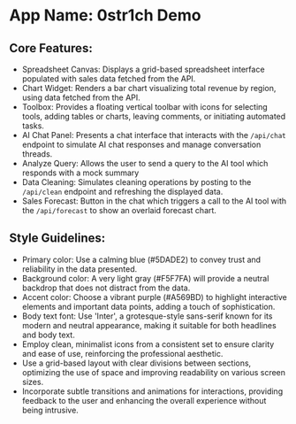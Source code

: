 # **App Name**: 0str1ch Demo

## Core Features:

- Spreadsheet Canvas: Displays a grid-based spreadsheet interface populated with sales data fetched from the API.
- Chart Widget: Renders a bar chart visualizing total revenue by region, using data fetched from the API.
- Toolbox: Provides a floating vertical toolbar with icons for selecting tools, adding tables or charts, leaving comments, or initiating automated tasks.
- AI Chat Panel: Presents a chat interface that interacts with the `/api/chat` endpoint to simulate AI chat responses and manage conversation threads.
- Analyze Query: Allows the user to send a query to the AI tool which responds with a mock summary
- Data Cleaning: Simulates cleaning operations by posting to the `/api/clean` endpoint and refreshing the displayed data.
- Sales Forecast: Button in the chat which triggers a call to the AI tool with the `/api/forecast` to show an overlaid forecast chart.

## Style Guidelines:

- Primary color: Use a calming blue (#5DADE2) to convey trust and reliability in the data presented.
- Background color: A very light gray (#F5F7FA) will provide a neutral backdrop that does not distract from the data.
- Accent color: Choose a vibrant purple (#A569BD) to highlight interactive elements and important data points, adding a touch of sophistication.
- Body text font: Use 'Inter', a grotesque-style sans-serif known for its modern and neutral appearance, making it suitable for both headlines and body text.
- Employ clean, minimalist icons from a consistent set to ensure clarity and ease of use, reinforcing the professional aesthetic.
- Use a grid-based layout with clear divisions between sections, optimizing the use of space and improving readability on various screen sizes.
- Incorporate subtle transitions and animations for interactions, providing feedback to the user and enhancing the overall experience without being intrusive.